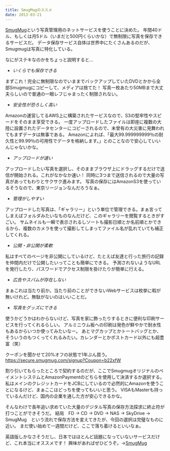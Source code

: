 ```yaml
---
title: SmugMugのススメ
date: 2013-03-21
---
```


[SmugMug](https://secure.smugmug.com/signup?Coupon=b22xfW)という写真管理用のネットサービスを使うことに決めた。
年間40ドル、もしくは月5ドル（いまだと500円くらいかな）で無制限に写真を保存できるサービスだ。
データ保存サービス自体は世界中にたくさんあるのだが、Smugmugは写真に特化している。

なにがステキなのかをちょっと説明すると…

- *いくらでも保存できる*

まずこれ！完全に無制限なのでいままでバックアップしていたDVDとかから全部Smugmugにコピーして、メディアは捨てた！
写真一枚あたり50MBまで大丈夫らしいので普通の一眼レフじゃまったく制限されない。

- *安全性が恐ろしく高い*

Amazonの運営してるAWS上に構築されたサービスなので、S3の堅牢性やスピードをそのまま享受できる。
一度アップロードしたファイルは即座に複数の大陸に設置されたデータセンターにコピーされるので、未曾有の大災害に見舞われてもまずデータは無事である。
Amazonによれば、「最大99.999999999％の耐久性と99.99％の可用性でデータを格納します。」とのことなので安心していいんじゃないかな。

- *アップロードが速い*

アップロードしたい写真を選択し、そのままブラウザ上にドラッグするだけで送信が開始される。これがなかなか速い！
同時に3つまで送信されるので大量の写真があってもわりとサクサク進みます。
写真の保存にはAmazonS3を使っているそうなので、東京リージョンなんだろうなぁ。

- *管理がしやすい*

アップロードした写真は、「ギャラリー」という単位で管理できる。まぁ言ってしまえばフォルダみたいなものなんだけど、このギャラリーを閲覧するときがすごい。
サムネイルも一瞬で表示されるしソートも撮影日順とか名前順とかできるから、複数のカメラを使って撮影してしまってファイル名が乱れていても補正してくれる。

- *公開・非公開が柔軟*

私はすべてのページを非公開にしているけど、たとえば友達と行った旅行の記録を仲間内だけで公開したいってことも簡単にできる。
予測されないようなURLを発行したり、パスワードでアクセス制限を掛けたりが簡単に行える。

- *広告やスパムが存在しない*

まぁこれは当たり前か。当たり前のことができないWebサービスは枚挙に暇が無いけれど。無駄がないのはいいことだ。

- *写真をグッズにできる*

使うかどうかはわからないけど、写真を家に飾ったりするときに便利な印刷サービスを行ってくれるらしい。
アルミニウム板への印刷は発色が鮮やかで耐水性もあるからいつか使ってみたいなー。
あとマグカップとかトートバッグとか、そういうのもつくってくれるみたい。カレンダーとかポストカード以外にも超豊富（笑）

クーポンを聞かせて20%オフの状態で1年ぶん買う。
<https://secure.smugmug.com/signup?Coupon=b22xfW>

割り引いてもらったところで契約するのだが、ここでSmugmugオリジナルのペイメントシステムとAmazonPaymentのどちらを使用して決済するか選択する。
私はメインのクレジットカードをJCBにしているので必然的にAmazonを使うことになるけど、まぁここはどっちを使ってもいいと思う。
VISAもMasterも持っているんだけど、国内の企業を通した方が安心できるかな。

そんなわけで長年追い求めていた大量のデジタル写真の保存方法探求に終止符が打つことができそうだ。
結局　FD -> CD -> DVD -> NAS -> SkyDrive -> SmugMug　という流れで保存方法を変えてきたが、今回の選択は完璧なものに近い。
まだ使い始めて一週間だけど、ここで落ち着けるといいなぁ。

英語版しかなさそうだし、日本ではほとんど話題になっていないサービスだけど、これ本当にオススメです！
興味があればぜひどうぞ。→[SmugMug](https://secure.smugmug.com/signup?Coupon=b22xfW)
